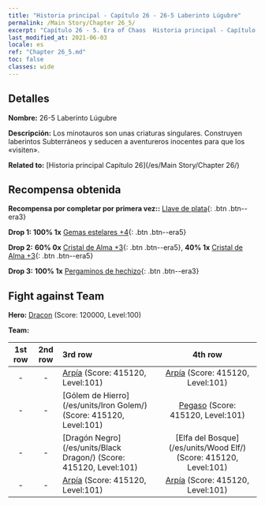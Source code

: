 ```yaml
---
title: "Historia principal - Capítulo 26 - 26-5 Laberinto Lúgubre"
permalink: /Main Story/Chapter 26_5/
excerpt: "Capítulo 26 - 5. Era of Chaos  Historia principal - Capítulo 26_5. 26-5 Laberinto Lúgubre"
last_modified_at: 2021-06-03
locale: es
ref: "Chapter 26_5.md"
toc: false
classes: wide
---
```


## Detalles

 **Nombre:** 26-5 Laberinto Lúgubre

 **Descripción:** Los minotauros son unas criaturas singulares. Construyen laberintos Subterráneos y seducen a aventureros inocentes para que los «visiten».

 **Related to:** [Historia principal Capítulo 26](/es/Main Story/Chapter 26/)

## Recompensa obtenida

 **Recompensa por completar por primera vez::** [Llave de plata](/ItemsES/con_693/){: .btn .btn--era3}

 **Drop 1:** **100% 1x** [Gemas estelares +4](/ItemsES/mat_93/){: .btn .btn--era5}

 **Drop 2:** **60% 0x** [Cristal de Alma +3](/ItemsES/mat_87/){: .btn .btn--era5}, **40% 1x** [Cristal de Alma +3](/ItemsES/mat_87/){: .btn .btn--era5}

 **Drop 3:** **100% 1x** [Pergaminos de hechizo](/ItemsES/con_694/){: .btn .btn--era3}


## Fight against Team
 **Hero:** [Dracon](/es/heroes/Dracon/) (Score: 120000, Level:100)

 **Team:**


  | 1st row | 2nd row | 3rd row | 4th row |
  |:----:|:----:|:----|:----:|
  | - | - | [Arpía](/es/units/Harpy/) (Score: 415120, Level:101)  | [Arpía](/es/units/Harpy/) (Score: 415120, Level:101)  |
  | - | - | [Gólem de Hierro](/es/units/Iron Golem/) (Score: 415120, Level:101)  | [Pegaso](/es/units/Pegasus/) (Score: 415120, Level:101)  |
  | - | - | [Dragón Negro](/es/units/Black Dragon/) (Score: 415120, Level:101)  | [Elfa del Bosque](/es/units/Wood Elf/) (Score: 415120, Level:101)  |
  | - | - | [Arpía](/es/units/Harpy/) (Score: 415120, Level:101)  | [Arpía](/es/units/Harpy/) (Score: 415120, Level:101)  |


